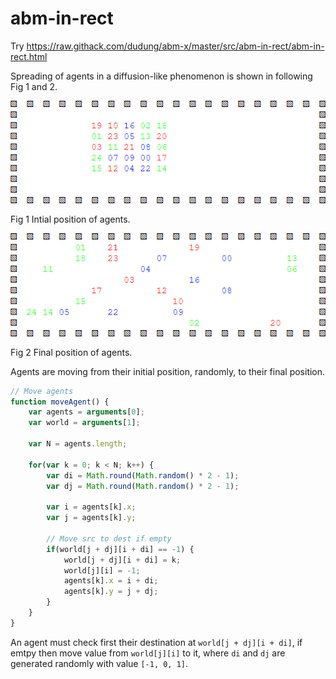 # abm-in-rect
Try https://raw.githack.com/dudung/abm-x/master/src/abm-in-rect/abm-in-rect.html

Spreading of agents in a diffusion-like phenomenon is shown in following Fig 1 and 2.

![](abm-in-rect-0.png)

Fig 1 Intial position of agents.

![](abm-in-rect-1.png)

Fig 2 Final position of agents.

Agents are moving from their initial position, randomly, to their final position.

```javascript
// Move agents
function moveAgent() {
	var agents = arguments[0];
	var world = arguments[1];
	
	var N = agents.length;
	
	for(var k = 0; k < N; k++) {
		var di = Math.round(Math.random() * 2 - 1);
		var dj = Math.round(Math.random() * 2 - 1);
		
		var i = agents[k].x;
		var j = agents[k].y;
		
		// Move src to dest if empty
		if(world[j + dj][i + di] == -1) {
			world[j + dj][i + di] = k;
			world[j][i] = -1;
			agents[k].x = i + di;
			agents[k].y = j + dj;
		}
	}	
}
```

An agent must check first their destination at `world[j + dj][i + di]`, if emtpy then move value from `world[j][i]` to it, where `di` and `dj` are generated randomly with value `[-1, 0, 1]`.